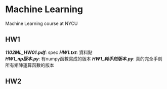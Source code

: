 # Machine Learning
Machine Learning course at NYCU

## HW1
***1102ML_HW01.pdf***: spec
***HW1.txt***: 資料點  
***HW1_np版本.py***: 有numpy函數寫成的版本
***HW1_純手刻版本.py***: 真的完全手刻所有矩陣運算函數的版本

## HW2
